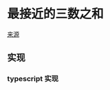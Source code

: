 # 最接近的三数之和
[来源](https://leetcode.cn/problems/3sum-closest/)

## 实现

### typescript 实现
```typescript

```
